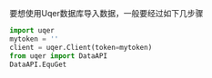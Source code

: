 要想使用Uqer数据库导入数据，一般要经过如下几步骤

```Python
import uqer
mytoken = ''
client = uqer.Client(token=mytoken)
from uqer import DataAPI
DataAPI.EquGet
```